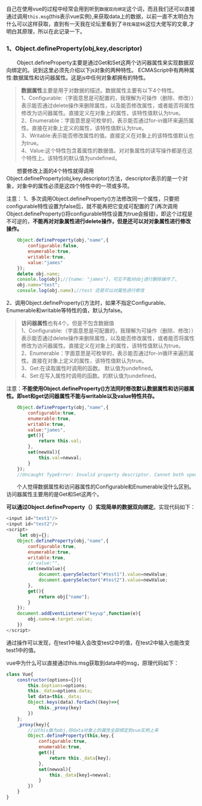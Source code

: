 ​		自己在使用vue的过程中经常会用到听到`数据双向绑定`这个词，而且我们还可以直接通过调用`this.msg`(this表示vue实例),来获取data上的数据，以前一直不太明白为什么可以这样获取，直到有一天我在论坛里看到了`寻找海蓝96`这位大佬写的文章,才明白其原理，所以在此记录一下。

<h3 id="a1">1、Object.defineProperty(obj,key,descriptor) </h3>
&#8195;&#8195;Object.defineProperty主要是通过Get和Set这两个访问器属性来实现数据双向绑定的。说到这里必须先介绍以下js对象的两种特性。
ECMAScript中有两种属性:数据属性和访问器属性。这是js中任何对象都拥有的特性。      

>**数据属性**主要是用于对数据的描述。数据属性主要有以下4个特性。    
>1、Configurable:（字面意思是可配置的，我理解为可操作（删除、修改））表示能否通过delete操作来删除属性，以及能否修改属性，或者能否将属性修改为访问器属性。直接定义在对象上的属性，该特性值默认为true。     
>2、Enumerable：字面意思是可枚举的，表示能否通过for-in循环来遍历属性。直接在对象上定义的属性，该特性值默认为true。    
>3、Writable:表示能否修改属性的值。直接定义在对象上的该特性值默认也为true。  
>4、Value:这个特性包含着属性的数据值。对对象属性的读写操作都是在这个特性上。该特性的默认值为undefined。   

&#8195;&#8195;想要修改上面的4个特性就得调用Object.defineProperty(obj,key,descriptor)方法，descriptor表示的是一个对象，对象中的属性必须是这四个特性中的一项或多项。

注意：
1、多次调用Object.defineProperty()方法修改同一个属性，只要把configurable特性设置为false后，就不能再把它变成可配置的了(再次调用Object.defineProperty()将configurable特性设置为true会报错)，即这个过程是不可逆的，**不能再对对象属性进行delete操作，但是还可以对对象属性进行修改操作。**    

```javascript           
    Object.defineProperty(obj,"name",{
        configurable:false,
        enumerable:true,
        writable:true,
        value:"james"
    });
    delete obj.name;
    console.log(obj);//{name: "james"}，可见不能对obj进行删除操作了。
    obj.name="test";
    console.log(obj.name);//test 还是可以对属性进行修改
```
2、调用Object.defineProperty()方法时，如果不指定Configurable、Enumerable和writable等特性的值，默认为false。
>**访问器属性**也有4个。但是不包含数据值  
>1、Configurable:（字面意思是可配置的，我理解为可操作（删除、修改））表示能否通过delete操作来删除属性，以及能否修改属性，或者能否将属性修改为访问器属性。直接定义在对象上的属性，该特性值默认为true。     
>2、Enumerable：字面意思是可枚举的，表示能否通过for-in循环来遍历属性。直接在对象上定义的属性，该特性值默认为true。    
>3、Get:在读取属性时调用的函数。 默认值为undefined。    
>4、Set:在写入属性时调用的函数。的默认值为undefined。   

注意：**不能使用Object.defineProperty()方法同时修改默认数据属性和访问器属性。即set和get访问器属性不能与writable以及value特性共存。**

```javascript             
    Object.defineProperty(obj,"name",{
        configurable:true,
        enumerable:true,
        writable:true,
        value:"james",
        get(){
            return this.val;
        },
        set(newVal){
            this.val=newval;
        }
    });
    //Uncaught TypeError: Invalid property descriptor. Cannot both specify accessors and a value or writable attribute, #<Object>
```
&#8195;&#8195;个人觉得数据属性和访问器属性的Configurable和Enumerable没什么区别。访问器属性主要用的是Get和Set这两个。

**可以通过Object.defineProperty（）实现简单的数据双向绑定**。实现代码如下：

```javascript          
<input id="test1"/>
<input id="test2"/>
<script>
     let obj={};
    Object.defineProperty(obj,"name",{
        configurable:true,
        enumerable:true,
        writable:true,
        // value:"",
        set(newValue){
            document.querySelector("#test1").value=newValue;
            document.querySelector("#test2").value=newValue;
        },
        get(){
            return obj["name"];
        }
    });
    document.addEventListener("keyup",function(e){
        obj.name=e.target.value;
    })
</script>
```
通过操作可以发现，在test1中输入会改变test2中的值，在test2中输入也能改变test1中的值。

vue中为什么可以直接通过this.msg获取到data中的msg，原理代码如下：

```javascript           
class Vue{
    constructor(options={}){
        this.$options=options;
        this._data=options.data;
        let data=this._data;
        Object.keys(data).forEach((key)=>{
            this._proxy(key)
        })
    };
    _proxy(key){
        //以this做为obj,将data对象上的属性全部绑定到vue实例上来
        Object.defineProperty(this,key,{
            configurable:true,
            enumerable:true,
            get(){
                return this._data[key];
            },
            set(newval){
                this._data[key]=newval;
            }
        })
    }
}
```